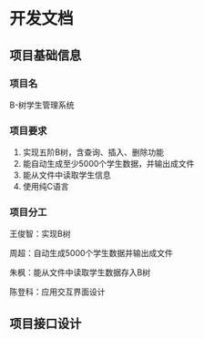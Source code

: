 # 开发文档

## 项目基础信息

### 项目名

B-树学生管理系统

### 项目要求

1. 实现五阶B树，含查询、插入、删除功能
2. 能自动生成至少5000个学生数据，并输出成文件
3. 能从文件中读取学生信息
4. 使用纯C语言

### 项目分工

王俊智：实现B树

周超：自动生成5000个学生数据并输出成文件

朱枫：能从文件中读取学生数据存入B树

陈登科：应用交互界面设计

## 项目接口设计